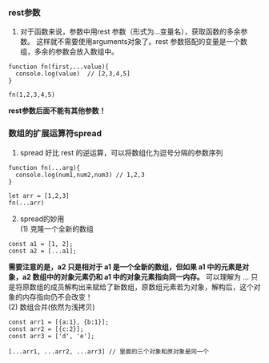 ### rest参数
1. 对于函数来说，参数中用rest 参数（形式为...变量名），获取函数的多余参数。
这样就不需要使用arguments对象了。rest 参数搭配的变量是一个数组，多余的参数会放入数组中。
```
function fn(first,...value){
  console.log(value)  // [2,3,4,5]
}

fn(1,2,3,4,5)
```
**rest参数后面不能有其他参数！**

### 数组的扩展运算符spread
1. spread 好比 rest 的逆运算，可以将数组化为逗号分隔的参数序列
```
function fn(...arg){
  console.log(num1,num2,num3) // 1,2,3
}

let arr = [1,2,3]
fn(...arr)
```
2. spread的妙用<br>
(1) 克隆一个全新的数组
```
const a1 = [1, 2];
const a2 = [...a1];
```
**需要注意的是，a2 只是相对于 a1 是一个全新的数组，但如果 a1 中的元素是对象，a2 数组中的对象元素仍和 a1 中的对象元素指向同一内存。**
可以理解为 ... 只是将原数组的成员解构出来赋给了新数组，原数组元素若为对象，解构后，这个对象的内存指向仍不会改变！<br>
(2) 数组合并(依然为浅拷贝)
```
const arr1 = [{a:1}, {b:1}];
const arr2 = [{c:2}];
const arr3 = ['d', 'e'];

[...arr1, ...arr2, ...arr3] // 里面的三个对象和原对象是同一个
```
